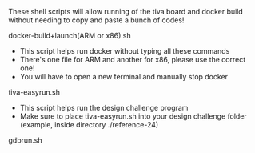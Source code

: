 These shell scripts will allow running of the tiva board and docker build without needing to copy and paste a bunch of codes!

docker-build+launch(ARM or x86).sh 
- This script helps run docker without typing all these commands
- There's one file for ARM and another for x86, please use the correct one!
- You will have to open a new terminal and manually stop docker

tiva-easyrun.sh
- This script helps run the design challenge program
- Make sure to place tiva-easyrun.sh into your design challenge folder (example, inside directory ./reference-24)

gdbrun.sh